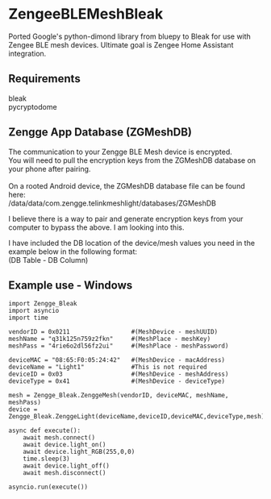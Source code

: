 ZengeeBLEMeshBleak
=========================================
Ported Google's python-dimond library from bluepy to Bleak for use with Zengee BLE mesh devices. Ultimate goal is Zengee Home Assistant integration.<br/>

Requirements
------------
bleak<br/>
pycryptodome<br />

Zengge App Database (ZGMeshDB)
-----------
The communication to your Zengge BLE Mesh device is encrypted.<br/>
You will need to pull the encryption keys from the ZGMeshDB database on your phone after pairing.<br/><br/>
On a rooted Android device, the ZGMeshDB database file can be found here:<br/>
/data/data/com.zengge.telinkmeshlight/databases/ZGMeshDB<br/>

I believe there is a way to pair and generate encryption keys from your computer to bypass the above. I am looking into this.<br/>

I have included the DB location of the device/mesh values you need in the example below in the following format:<br/>
(DB Table - DB Column)<br/>

Example use - Windows
----------------------
```
import Zengge_Bleak
import asyncio
import time

vendorID = 0x0211                 #(MeshDevice - meshUUID)
meshName = "q31k125n759z2fkn"     #(MeshPlace - meshKey)
meshPass = "4rie6o2dl56fz2ui"     #(MeshPlace - meshPassword)

deviceMAC = "08:65:F0:05:24:42"   #(MeshDevice - macAddress)
deviceName = "Light1"             #This is not required
deviceID = 0x03                   #(MeshDevice - meshAddress)
deviceType = 0x41                 #(MeshDevice - deviceType)

mesh = Zengge_Bleak.ZenggeMesh(vendorID, deviceMAC, meshName, meshPass)
device = Zengge_Bleak.ZenggeLight(deviceName,deviceID,deviceMAC,deviceType,mesh)

async def execute():
    await mesh.connect()
    await device.light_on()
    await device.light_RGB(255,0,0)
    time.sleep(3)
    await device.light_off()
    await mesh.disconnect()

asyncio.run(execute())
```
